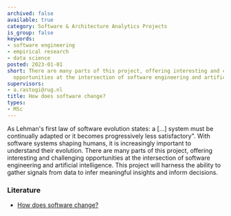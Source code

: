 ```yaml
---
archived: false
available: true
category: Software & Architecture Analytics Projects
is_group: false
keywords:
- software engineering
- empirical research
- data science
posted: 2023-01-01
short: There are many parts of this project, offering interesting and challenging
  opportunities at the intersection of software engineering and artificial intelligence.
supervisors:
- a.rastogi@rug.nl
title: How does software change?
types:
- MSc
---
```


As Lehman's first law of software evolution states: a [...] system must be continually adapted or it becomes progressively less satisfactory". With software systems shaping humans, it is increasingly important to understand their evolution.
There are many parts of this project, offering interesting and challenging opportunities at the intersection of software engineering and artificial intelligence. This project will harness the ability to gather signals from data to infer meaningful insights and inform decisions.

### Literature

- [How does software change?](https://arxiv.org/abs/2106.01885#:~:text=Software%20evolves%20with%20changes%20to,a%20theory%20of%20software%20change.)